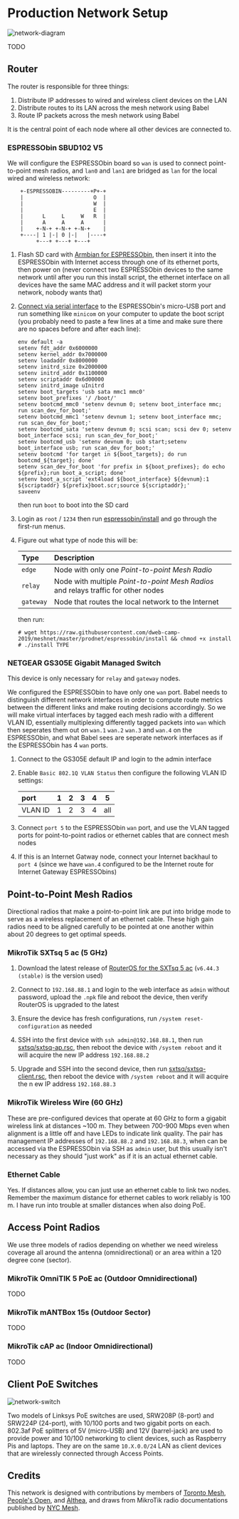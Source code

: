 Production Network Setup
========================

![network-diagram](images/network-diagram.jpg?raw=true) 

TODO

## Router

The router is responsible for three things:

1. Distribute IP addresses to wired and wireless client devices on the LAN
1. Distribute routes to its LAN across the mesh network using Babel
1. Route IP packets across the mesh network using Babel

It is the central point of each node where all other devices are connected to.

### ESPRESSObin SBUD102 V5

We will configure the ESPRESSObin board so `wan` is used to connect point-to-point mesh radios, and `lan0` and `lan1` are bridged as `lan` for the local wired and wireless network:

```
    +-ESPRESSOBIN---------+P+-+
    |                      O  |
    |                      W  |
    |                      E  |
    |      L     L     W   R  |
    |      A     A     A      |
    |    +-N-+ +-N-+ +-N-+    |
    +----| 1 |-| 0 |-|   |----+
         +---+ +---+ +---+
```

1. Flash SD card with [Armbian for ESPRESSObin](https://www.armbian.com/espressobin/), then insert it into the ESPRESSObin with Internet access through one of its ethernet ports, then power on (never connect two ESPRESSObin devices to the same network until after you run this install script, the ethernet interface on all devices have the same MAC address and it will packet storm your network, nobody wants that)

1. [Connect via serial interface](http://wiki.espressobin.net/tiki-index.php?page=Serial+connection+-+Linux) to the ESPRESSObin's micro-USB port and run something like `minicom` on your computer to update the boot script (you probably need to paste a few lines at a time and make sure there are no spaces before and after each line):

    ```
    env default -a
    setenv fdt_addr 0x6000000
    setenv kernel_addr 0x7000000
    setenv loadaddr 0x8000000
    setenv initrd_size 0x2000000
    setenv initrd_addr 0x1100000
    setenv scriptaddr 0x6d00000
    setenv initrd_image uInitrd
    setenv boot_targets 'usb sata mmc1 mmc0'
    setenv boot_prefixes '/ /boot/'
    setenv bootcmd_mmc0 'setenv devnum 0; setenv boot_interface mmc; run scan_dev_for_boot;'
    setenv bootcmd_mmc1 'setenv devnum 1; setenv boot_interface mmc; run scan_dev_for_boot;'
    setenv bootcmd_sata 'setenv devnum 0; scsi scan; scsi dev 0; setenv boot_interface scsi; run scan_dev_for_boot;'
    setenv bootcmd_usb 'setenv devnum 0; usb start;setenv boot_interface usb; run scan_dev_for_boot;'
    setenv bootcmd 'for target in ${boot_targets}; do run bootcmd_${target}; done'
    setenv scan_dev_for_boot 'for prefix in ${boot_prefixes}; do echo ${prefix};run boot_a_script; done'
    setenv boot_a_script 'ext4load ${boot_interface} ${devnum}:1 ${scriptaddr} ${prefix}boot.scr;source ${scriptaddr};'
    saveenv
    ```
    
    then run `boot` to boot into the SD card

1. Login as `root` / `1234` then run [espressobin/install](espressobin/install) and go through the first-run menus.

1. Figure out what type of node this will be:

    | Type    | Description                                                                        |
    |:--------|:-----------------------------------------------------------------------------------|
    |`edge`   | Node with only one _Point-to-point Mesh Radio_                                     |
    |`relay`  | Node with multiple _Point-to-point Mesh Radios_ and relays traffic for other nodes |
    |`gateway`| Node that routes the local network to the Internet                                 |
 
    then run:

    ```
    # wget https://raw.githubusercontent.com/dweb-camp-2019/meshnet/master/prodnet/espressobin/install && chmod +x install
    # ./install TYPE
    ```

### NETGEAR GS305E Gigabit Managed Switch

This device is only necessary for `relay` and `gateway` nodes.

We configured the ESPRESSObin to have only one `wan` port. Babel needs to distinguish different network interfaces in order to compute route metrics between the different links and make routing decisions accordingly. So we will make virtual interfaces by tagged each mesh radio with a different VLAN ID, essentially multiplexing differently tagged packets into `wan` which then seperates them out on `wan.1` `wan.2` `wan.3` and `wan.4` on the ESPRESSObin, and what Babel sees are seperate network interfaces as if the ESPRESSObin has 4 `wan` ports.

1. Connect to the GS305E default IP and login to the admin interface

1. Enable `Basic 802.1Q VLAN Status` then configure the following VLAN ID settings:

    | port    | 1 | 2 | 3 | 4 | 5 |
    |:--------|:-:|:-:|:-:|:-:|:-:|
    | VLAN ID | 1 | 2 | 3 | 4 |all|

1. Connect `port 5` to the ESPRESSObin `wan` port, and use the VLAN tagged ports for point-to-point radios or ethernet cables that are connect mesh nodes

1. If this is an Internet Gatway node, connect your Internet backhaul to `port 4` (since we have `wan.4` configured to be the Internet route for Internet Gateway ESPRESSObins)

## Point-to-Point Mesh Radios

Directional radios that make a point-to-point link are put into bridge mode to serve as a wireless replacement of an ethernet cable. These high gain radios need to be aligned carefully to be pointed at one another within about 20 degrees to get optimal speeds.

### MikroTik SXTsq 5 ac (5 GHz)

1. Download the latest release of [RouterOS for the SXTsq 5 ac](https://mikrotik.com/product/sxtsq_5_ac) (`v6.44.3 (stable)` is the version used)

1. Connect to `192.168.88.1` and login to the web interface as `admin` without password, upload the `.npk` file and reboot the device, then verify RouterOS is upgraded to the latest

1. Ensure the device has fresh configurations, run `/system reset-configuration` as needed

1. SSH into the first device with `ssh admin@192.168.88.1`, then run [sxtsq/sxtsq-ap.rsc](sxtsq/sxtsq-ap.rsc), then reboot the device with `/system reboot` and it will acquire the new IP address `192.168.88.2`

1. Upgrade and SSH into the second device, then run [sxtsq/sxtsq-client.rsc](sxtsq/sxtsq-client.rsc), then reboot the device with `/system reboot` and it will acquire the n
ew IP address `192.168.88.3`

### MikroTik Wireless Wire (60 GHz)

These are pre-configured devices that operate at 60 GHz to form a gigabit wireless link at distances ~100 m. They between 700-900 Mbps even when alignment is a little off and have LEDs to indicate link quality. The pair has management IP addresses of `192.168.88.2` and `192.168.88.3`, when can be accessed via the ESPRESSObin via SSH as `admin` user, but this usually isn't necessary as they should "just work" as if it is an actual ethernet cable.

### Ethernet Cable

Yes. If distances allow, you can just use an ethernet cable to link two nodes. Remember the maximum distance for ethernet cables to work reliably is 100 m. I have run into trouble at smaller distances when also doing PoE.

## Access Point Radios

We use three models of radios depending on whether we need wireless coverage all around the antenna (omnidirectional) or an area within a 120 degree cone (sector).

### MikroTik OmniTIK 5 PoE ac (Outdoor Omnidirectional)

TODO

### MikroTik mANTBox 15s (Outdoor Sector)

TODO

### MikroTik cAP ac (Indoor Omnidirectional)

TODO

## Client PoE Switches

![network-switch](images/network-switch.jpg?raw=true)

Two models of Linksys PoE switches are used, SRW208P (8-port) and SRW224P (24-port), with 10/100 ports and two gigabit ports on each. 802.3af PoE splitters of 5V (micro-USB) and 12V (barrel-jack) are used to provide power and 10/100 networking to client devices, such as Raspberry Pis and laptops. They are on the same `10.X.0.0/24` LAN as client devices that are wirelessly connected through Access Points.

## Credits

This network is designed with contributions by members of [Toronto Mesh](https://tomesh.net), [People's Open](https://peoplesopen.net), and [Althea](https://althea.org), and draws from MikroTik radio documentations published by [NYC Mesh](https://nycmesh.net).
